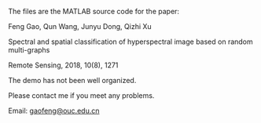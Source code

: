 The files are the MATLAB source code for the paper:

Feng Gao, Qun Wang, Junyu Dong, Qizhi Xu

Spectral and spatial classification of hyperspectral image based on random multi-graphs

Remote Sensing, 2018, 10(8), 1271

The demo has not been well organized.

Please contact me if you meet any problems.

Email: gaofeng@ouc.edu.cn
